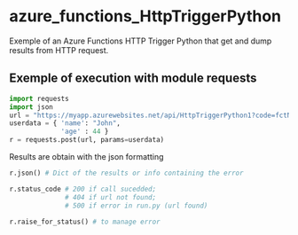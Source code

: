 # azure_functions_HttpTriggerPython
Exemple of an Azure Functions HTTP Trigger Python that get and dump results from HTTP request.

## Exemple of execution with module requests
```Python
import requests
import json
url = "https://myapp.azurewebsites.net/api/HttpTriggerPython1?code=fctName"
userdata = { 'name': "John",
             'age' : 44 }
r = requests.post(url, params=userdata)
```

Results are obtain with the json formatting
```Python
r.json() # Dict of the results or info containing the error

r.status_code # 200 if call sucedded;  
              # 404 if url not found;
              # 500 if error in run.py (url found)
              
r.raise_for_status() # to manage error
```
